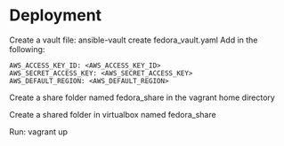 # Deployment

Create a vault file: ansible-vault create fedora_vault.yaml Add in the following:

```
AWS_ACCESS_KEY_ID: <AWS_ACCESS_KEY_ID>
AWS_SECRET_ACCESS_KEY: <AWS_SECRET_ACCESS_KEY>
AWS_DEFAULT_REGION: <AWS_DEFAULT_REGION>
```


Create a share folder named fedora_share in the vagrant home directory

Create a shared folder in virtualbox named fedora_share

Run: vagrant up
